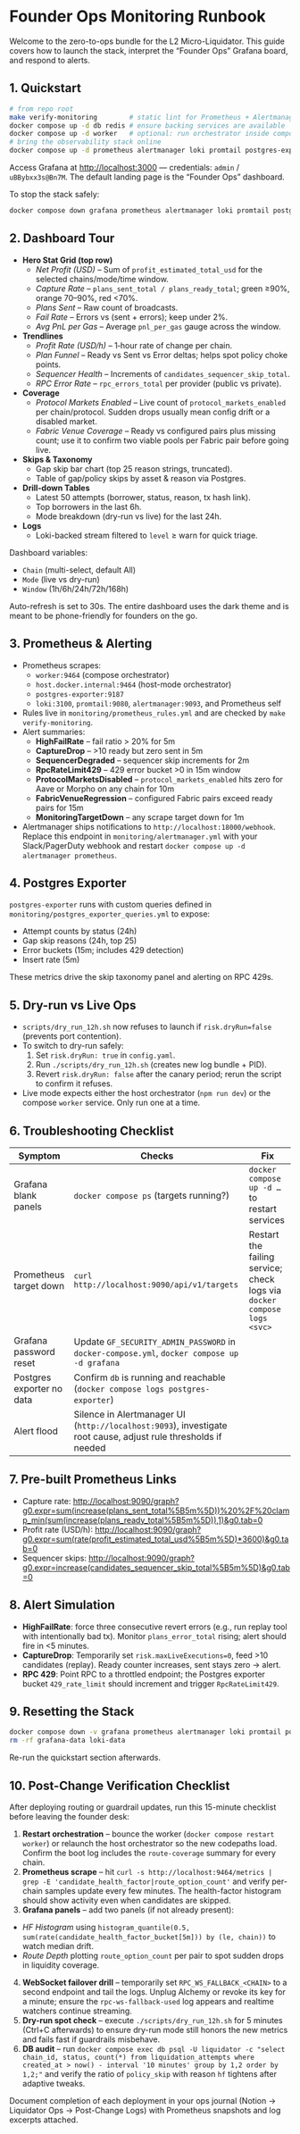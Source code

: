 # Founder Ops Monitoring Runbook

Welcome to the zero-to-ops bundle for the L2 Micro-Liquidator. This guide covers how to launch the stack, interpret the “Founder Ops” Grafana board, and respond to alerts.

## 1. Quickstart

```bash
# from repo root
make verify-monitoring        # static lint for Prometheus + Alertmanager configs
docker compose up -d db redis # ensure backing services are available
docker compose up -d worker   # optional: run orchestrator inside compose
# bring the observability stack online
docker compose up -d prometheus alertmanager loki promtail postgres-exporter grafana
```

Access Grafana at <http://localhost:3000> — credentials: `admin` / `uBBybxx3s@Bn7M`. The default landing page is the “Founder Ops” dashboard.

To stop the stack safely:

```bash
docker compose down grafana prometheus alertmanager loki promtail postgres-exporter
```

## 2. Dashboard Tour

- **Hero Stat Grid (top row)**
  - *Net Profit (USD)* – Sum of `profit_estimated_total_usd` for the selected chains/mode/time window.
  - *Capture Rate* – `plans_sent_total / plans_ready_total`; green ≥90%, orange 70–90%, red <70%.
  - *Plans Sent* – Raw count of broadcasts.
  - *Fail Rate* – Errors vs (sent + errors); keep under 2%.
  - *Avg PnL per Gas* – Average `pnl_per_gas` gauge across the window.
- **Trendlines**
  - *Profit Rate (USD/h)* – 1‑hour rate of change per chain.
  - *Plan Funnel* – Ready vs Sent vs Error deltas; helps spot policy choke points.
  - *Sequencer Health* – Increments of `candidates_sequencer_skip_total`.
  - *RPC Error Rate* – `rpc_errors_total` per provider (public vs private).
- **Coverage**
  - *Protocol Markets Enabled* – Live count of `protocol_markets_enabled` per chain/protocol. Sudden drops usually mean config drift or a disabled market.
  - *Fabric Venue Coverage* – Ready vs configured pairs plus missing count; use it to confirm two viable pools per Fabric pair before going live.
- **Skips & Taxonomy**
  - Gap skip bar chart (top 25 reason strings, truncated).
  - Table of gap/policy skips by asset & reason via Postgres.
- **Drill-down Tables**
  - Latest 50 attempts (borrower, status, reason, tx hash link).
  - Top borrowers in the last 6h.
  - Mode breakdown (dry-run vs live) for the last 24h.
- **Logs**
  - Loki-backed stream filtered to `level` ≥ warn for quick triage.

Dashboard variables:

- `Chain` (multi-select, default All)
- `Mode` (live vs dry-run)
- `Window` (1h/6h/24h/72h/168h)

Auto-refresh is set to 30s. The entire dashboard uses the dark theme and is meant to be phone-friendly for founders on the go.

## 3. Prometheus & Alerting

- Prometheus scrapes:
  - `worker:9464` (compose orchestrator)
  - `host.docker.internal:9464` (host-mode orchestrator)
  - `postgres-exporter:9187`
  - `loki:3100`, `promtail:9080`, `alertmanager:9093`, and Prometheus self
- Rules live in `monitoring/prometheus_rules.yml` and are checked by `make verify-monitoring`.
- Alert summaries:
  - **HighFailRate** – fail ratio > 20% for 5m
  - **CaptureDrop** – >10 ready but zero sent in 5m
  - **SequencerDegraded** – sequencer skip increments for 2m
  - **RpcRateLimit429** – 429 error bucket >0 in 15m window
  - **ProtocolMarketsDisabled** – `protocol_markets_enabled` hits zero for Aave or Morpho on any chain for 10m
  - **FabricVenueRegression** – configured Fabric pairs exceed ready pairs for 15m
  - **MonitoringTargetDown** – any scrape target down for 1m
- Alertmanager ships notifications to `http://localhost:18000/webhook`. Replace this endpoint in `monitoring/alertmanager.yml` with your Slack/PagerDuty webhook and restart `docker compose up -d alertmanager prometheus`.

## 4. Postgres Exporter

`postgres-exporter` runs with custom queries defined in `monitoring/postgres_exporter_queries.yml` to expose:

- Attempt counts by status (24h)
- Gap skip reasons (24h, top 25)
- Error buckets (15m; includes 429 detection)
- Insert rate (5m)

These metrics drive the skip taxonomy panel and alerting on RPC 429s.

## 5. Dry-run vs Live Ops

- `scripts/dry_run_12h.sh` now refuses to launch if `risk.dryRun=false` (prevents port contention).
- To switch to dry-run safely:
  1. Set `risk.dryRun: true` in `config.yaml`.
  2. Run `./scripts/dry_run_12h.sh` (creates new log bundle + PID).
  3. Revert `risk.dryRun: false` after the canary period; rerun the script to confirm it refuses.
- Live mode expects either the host orchestrator (`npm run dev`) or the compose `worker` service. Only run one at a time.

## 6. Troubleshooting Checklist

| Symptom | Checks | Fix |
| --- | --- | --- |
| Grafana blank panels | `docker compose ps` (targets running?) | `docker compose up -d …` to restart services |
| Prometheus target down | `curl http://localhost:9090/api/v1/targets` | Restart the failing service; check logs via `docker compose logs <svc>` |
| Grafana password reset | Update `GF_SECURITY_ADMIN_PASSWORD` in `docker-compose.yml`, `docker compose up -d grafana` |
| Postgres exporter no data | Confirm `db` is running and reachable (`docker compose logs postgres-exporter`) |
| Alert flood | Silence in Alertmanager UI (`http://localhost:9093`), investigate root cause, adjust rule thresholds if needed |

## 7. Pre-built Prometheus Links

- Capture rate: <http://localhost:9090/graph?g0.expr=sum(increase(plans_sent_total%5B5m%5D))%20%2F%20clamp_min(sum(increase(plans_ready_total%5B5m%5D)),1)&g0.tab=0>
- Profit rate (USD/h): <http://localhost:9090/graph?g0.expr=sum(rate(profit_estimated_total_usd%5B5m%5D)*3600)&g0.tab=0>
- Sequencer skips: <http://localhost:9090/graph?g0.expr=increase(candidates_sequencer_skip_total%5B5m%5D)&g0.tab=0>

## 8. Alert Simulation

- **HighFailRate**: force three consecutive revert errors (e.g., run replay tool with intentionally bad tx). Monitor `plans_error_total` rising; alert should fire in <5 minutes.
- **CaptureDrop**: Temporarily set `risk.maxLiveExecutions=0`, feed >10 candidates (replay). Ready counter increases, sent stays zero → alert.
- **RPC 429**: Point RPC to a throttled endpoint; the Postgres exporter bucket `429_rate_limit` should increment and trigger `RpcRateLimit429`.

## 9. Resetting the Stack

```bash
docker compose down -v grafana prometheus alertmanager loki promtail postgres-exporter
rm -rf grafana-data loki-data
```

Re-run the quickstart section afterwards.

## 10. Post-Change Verification Checklist

After deploying routing or guardrail updates, run this 15-minute checklist before leaving the founder desk:

1. **Restart orchestration** – bounce the worker (`docker compose restart worker`) or relaunch the host orchestrator so the new codepaths load. Confirm the boot log includes the `route-coverage` summary for every chain.
2. **Prometheus scrape** – hit `curl -s http://localhost:9464/metrics | grep -E 'candidate_health_factor|route_option_count'` and verify per-chain samples update every few minutes. The health-factor histogram should show activity even when candidates are skipped.
3. **Grafana panels** – add two panels (if not already present):
  - *HF Histogram* using `histogram_quantile(0.5, sum(rate(candidate_health_factor_bucket[5m])) by (le, chain))` to watch median drift.
  - *Route Depth* plotting `route_option_count` per pair to spot sudden drops in liquidity coverage.
4. **WebSocket failover drill** – temporarily set `RPC_WS_FALLBACK_<CHAIN>` to a second endpoint and tail the logs. Unplug Alchemy or revoke its key for a minute; ensure the `rpc-ws-fallback-used` log appears and realtime watchers continue streaming.
5. **Dry-run spot check** – execute `./scripts/dry_run_12h.sh` for 5 minutes (Ctrl+C afterwards) to ensure dry-run mode still honors the new metrics and fails fast if guardrails misbehave.
6. **DB audit** – run `docker compose exec db psql -U liquidator -c "select chain_id, status, count(*) from liquidation_attempts where created_at > now() - interval '10 minutes' group by 1,2 order by 1,2;"` and verify the ratio of `policy_skip` with reason `hf` tightens after adaptive tweaks.

Document completion of each deployment in your ops journal (Notion → Liquidator Ops → Post-Change Logs) with Prometheus snapshots and log excerpts attached.
